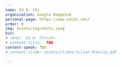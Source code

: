 ```yaml
---
name: Ed H. Chi
organization: Google Deepmind
personal-page: https://www.edchi.net/
order: 0
img: assets/img/edchi.jpeg
bio: 
# <b>Dr. Ed H. Chi</b> 
# content-title:  TBD
content-speak: TBD
# content-slide: assets/slides/Julian_McAuley.pdf

---
```

